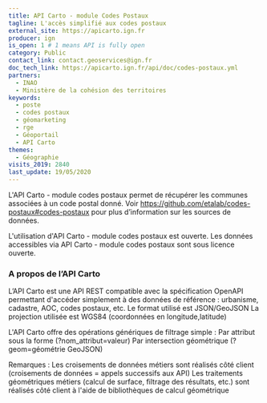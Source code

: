 ```yaml
---
title: API Carto - module Codes Postaux
tagline: L'accès simplifié aux codes postaux
external_site: https://apicarto.ign.fr
producer: ign
is_open: 1 # 1 means API is fully open
category: Public
contact_link: contact.geoservices@ign.fr
doc_tech_link: https://apicarto.ign.fr/api/doc/codes-postaux.yml
partners:
  - INAO
  - Ministère de la cohésion des territoires
keywords:
  - poste
  - codes postaux
  - géomarketing
  - rge
  - Géoportail
  - API Carto
themes:
  - Géographie
visits_2019: 2840
last_update: 19/05/2020
---
```


L'API Carto - module codes postaux permet de récupérer les communes associées à un code postal donné.
Voir https://github.com/etalab/codes-postaux#codes-postaux pour plus d’information sur les sources de données.

L'utilisation d'API Carto - module codes postaux est ouverte.
Les données accessibles via API Carto - module codes postaux sont sous licence ouverte.

### A propos de l’API Carto

L’API Carto est une API REST compatible avec la spécification OpenAPI permettant d'accéder simplement à des données de référence : urbanisme, cadastre, AOC, codes postaux, etc.
Le format utilisé est JSON/GeoJSON
La projection utilisée est WGS84 (coordonnées en longitude,latitude)

L'API Carto offre des opérations génériques de filtrage simple :
Par attribut sous la forme (?nom_attribut=valeur)
Par intersection géométrique (?geom=géométrie GeoJSON)

Remarques :
Les croisements de données métiers sont réalisés côté client (croisements de données = appels successifs aux API)
Les traitements géométriques métiers (calcul de surface, filtrage des résultats, etc.) sont réalisés côté client à l'aide de bibliothèques de calcul géométrique
